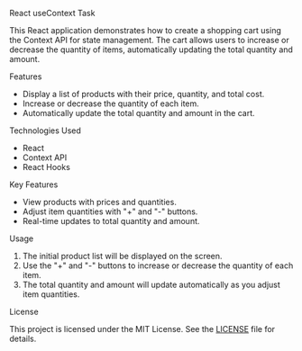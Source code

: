 React useContext Task 

  This React application demonstrates how to create a shopping cart using the Context API for state management. The cart allows users to increase or decrease the quantity of items, automatically updating the total quantity and amount.

Features
 
   - Display a list of products with their price, quantity, and total cost.
   - Increase or decrease the quantity of each item.
   - Automatically update the total quantity and amount in the cart.

Technologies Used

   - React
   - Context API
   - React Hooks

 
 Key Features

   - View products with prices and quantities.
   - Adjust item quantities with "+" and "-" buttons.
   - Real-time updates to total quantity and amount.

Usage

   1. The initial product list will be displayed on the screen.
   2. Use the "+" and "-" buttons to increase or decrease the quantity of each item.
   3. The total quantity and amount will update automatically as you adjust item quantities.
   
License

  This project is licensed under the MIT License. See the [LICENSE](LICENSE) file for details.




